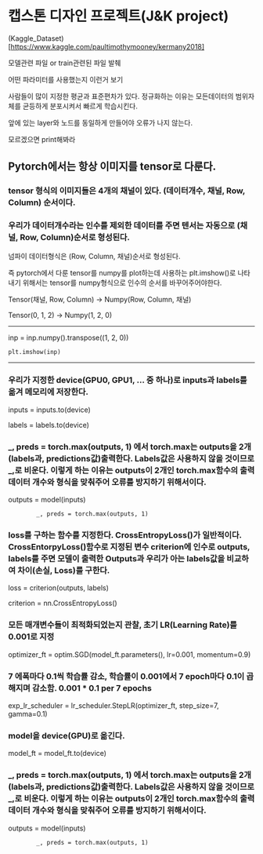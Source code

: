 # 캡스톤 디자인 프로젝트(J&K project)

(Kaggle_Dataset)[https://www.kaggle.com/paultimothymooney/kermany2018]

모델관련 파일 or train관련된 파일 발췌

어떤 파라미터를 사용했는지 이런거 보기

사람들이 많이 지정한 평균과 표준편차가 있다. 정규화하는 이유는 모든데이터의 범위자체를 균등하게 분포시켜서 빠르게 학습시킨다.

앞에 있는 layer와 노드를 동일하게 만들어야 오류가 나지 않는다.

모르겠으면 print해봐라

## Pytorch에서는 항상 이미지를 tensor로 다룬다.

### tensor 형식의 이미지들은 4개의 채널이 있다. (데이터개수, 채널, Row, Column) 순서이다.                                        
                                                                     
### 우리가 데이터개수라는 인수를 제외한 데이터를 주면 텐서는 자동으로 (채널, Row, Column)순서로 형성된다.

넘파이 데이터형식은 (Row, Column, 채널)순서로 형성된다.

즉 pytorch에서 다룬 tensor를 numpy를 plot하는데 사용하는 plt.imshow()로 나타내기 위해서는 tensor를 numpy형식으로 인수의 순서를 바꾸어주어야한다.

Tensor(채널, Row, Column) -> Numpy(Row, Column, 채널)

Tensor(0, 1, 2) -> Numpy(1, 2, 0)

---

inp = inp.numpy().transpose((1, 2, 0)) 
   
    plt.imshow(inp)
    
---

### 우리가 지정한 device(GPU0, GPU1, ... 중 하나)로 inputs과 labels를 옮겨 메모리에 저장한다.

inputs = inputs.to(device)

labels = labels.to(device)

### _, preds = torch.max(outputs, 1) 에서 torch.max는 outputs을 2개(labels과, predictions값)출력한다. Labels값은 사용하지 않을 것이므로 _,로 비운다. 이렇게 하는 이유는 outputs이 2개인 torch.max함수의 출력데이터 개수와 형식을 맞춰주어 오류를 방지하기 위해서이다. 

 outputs = model(inputs)
 
            _, preds = torch.max(outputs, 1)

### loss를 구하는 함수를 지정한다. CrossEntropyLoss()가 일반적이다. CrossEntorpyLoss()함수로 지정된 변수 criterion에 인수로 outputs, labels를 주면 모델이 출력한 Outputs과 우리가 아는 labels값을 비교하여 차이(손실, Loss)를 구한다.

loss = criterion(outputs, labels)

criterion = nn.CrossEntropyLoss()


### 모든 매개변수들이 최적화되었는지 관찰, 초기 LR(Learning Rate)를 0.001로 지정

optimizer_ft = optim.SGD(model_ft.parameters(), lr=0.001, momentum=0.9)

### 7 에폭마다 0.1씩 학습률 감소, 학습률이 0.001에서 7 epoch마다 0.1이 곱해지며 감소함. 0.001 * 0.1 per 7 epochs

exp_lr_scheduler = lr_scheduler.StepLR(optimizer_ft, step_size=7, gamma=0.1)

### model을 device(GPU)로 옮긴다.

model_ft = model_ft.to(device)



### _, preds = torch.max(outputs, 1) 에서 torch.max는 outputs을 2개(labels과, predictions값)출력한다. Labels값은 사용하지 않을 것이므로 _,로 비운다. 이렇게 하는 이유는 outputs이 2개인 torch.max함수의 출력데이터 개수와 형식을 맞춰주어 오류를 방지하기 위해서이다. 

 outputs = model(inputs)
 
            _, preds = torch.max(outputs, 1)
